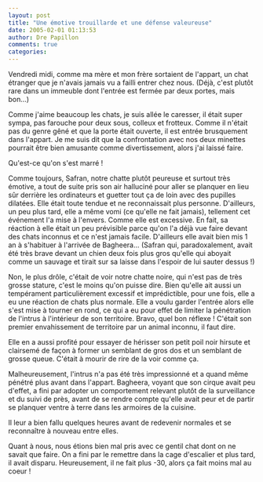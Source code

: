 ```yaml
---
layout: post
title: "Une émotive trouillarde et une défense valeureuse"
date: 2005-02-01 01:13:53
author: Dre Papillon
comments: true
categories: 
---
```



Vendredi midi, comme ma mère et mon frère sortaient de l'appart, un chat étranger que je n'avais jamais vu a failli entrer chez nous.  (Déjà, c'est plutôt rare dans un immeuble dont l'entrée est fermée par deux portes, mais bon...)

Comme j'aime beaucoup les chats, je suis allée le caresser, il était super sympa, pas farouche pour deux sous, colleux et frotteux.  Comme il n'était pas du genre gêné et que la porte était ouverte, il est entrée brusquement dans l'appart.  Je me suis dit que la confrontation avec nos deux minettes pourrait être bien amusante comme divertissement, alors j'ai laissé faire.

Qu'est-ce qu'on s'est marré !

Comme toujours, Safran, notre chatte plutôt peureuse et surtout très émotive, a tout de suite pris son air halluciné pour aller se planquer en lieu sûr derrière les ordinateurs et guetter tout ça de loin avec des pupilles dilatées.  Elle était toute tendue et ne reconnaissait plus personne.  D'ailleurs, un peu plus tard, elle a même vomi (ce qu'elle ne fait jamais), tellement cet événement l'a mise à l'envers.  Comme elle est excessive.  En fait, sa réaction à elle était un peu prévisible parce qu'on l'a déjà vue faire devant des chats inconnus et ce n'est jamais facile.  D'ailleurs elle avait bien mis 1 an à s'habituer à l'arrivée de Bagheera...  (Safran qui, paradoxalement, avait été très brave devant un chien deux fois plus gros qu'elle qui aboyait comme un sauvage et tirait sur sa laisse dans l'espoir de lui sauter dessus !)

Non, le plus drôle, c'était de voir notre chatte noire, qui n'est pas de très grosse stature, c'est le moins qu'on puisse dire.  Bien qu'elle ait aussi un tempérament particulièrement excessif et imprédictible, pour une fois, elle a eu une réaction de chats plus normale.  Elle a voulu garder l'entrée alors elle s'est mise à tourner en rond, ce qui a eu pour effet de limiter la pénétration de l'intrus à l'intérieur de son territoire.  Bravo, quel bon réflexe !  C'était son premier envahissement de territoire par un animal inconnu, il faut dire.

Elle en a aussi profité pour essayer de hérisser son petit poil noir hirsute et clairsemé de façon à former un semblant de gros dos et un semblant de grosse queue.  C'était à mourir de rire de la voir comme ça.

Malheureusement, l'intrus n'a pas été très impressionné et a quand même pénétré plus avant dans l'appart.  Bagheera, voyant que son cirque avait peu d'effet, a fini par adopter un comportement relevant plutôt de la surveillance et du suivi de près, avant de se rendre compte qu'elle avait peur et de partir se planquer ventre à terre dans les armoires de la cuisine.

Il leur a bien fallu quelques heures avant de redevenir normales et se reconnaître à nouveau entre elles.

Quant à nous, nous étions bien mal pris avec ce gentil chat dont on ne savait que faire.  On a fini par le remettre dans la cage d'escalier et plus tard, il avait disparu.  Heureusement, il ne fait plus -30, alors ça fait moins mal au coeur !
